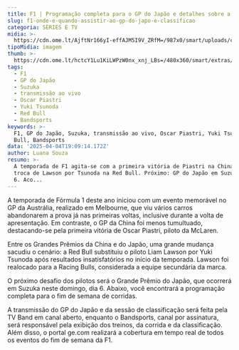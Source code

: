 ```yaml
---
title: F1 | Programação completa para o GP do Japão e detalhes sobre a transmissão
slug: f1-onde-e-quando-assistir-ao-gp-do-japo-e-classificao
categoria: SÉRIES E TV
midia: >-
  https://cdn.ome.lt/AjftNr166yI-effAJM5I9V_ZRfM=/987x0/smart/uploads/conteudo/fotos/f1-japao.png
tipoMidia: imagem
thumb: >-
  https://cdn.ome.lt/hctcY1Lu1KiLWPzW0nx_xnj_LBs=/480x360/smart/extras/conteudos/f1-japao.png
tags:
  - F1
  - GP do Japão
  - Suzuka
  - transmissão ao vivo
  - Oscar Piastri
  - Yuki Tsunoda
  - Red Bull
  - Bandsports
keywords: >-
  F1, GP do Japão, Suzuka, transmissão ao vivo, Oscar Piastri, Yuki Tsunoda, Red
  Bull, Bandsports
data: '2025-04-04T19:09:14.172Z'
author: Luana Souza
resumo: >-
  A temporada de F1 agita-se com a primeira vitória de Piastri na China e a
  troca de Lawson por Tsunoda na Red Bull. Próximo: GP do Japão em Suzuka, dia
  6. Aco...
---
```


A temporada de Fórmula 1 deste ano iniciou com um evento memorável no GP da Austrália, realizado em Melbourne, que viu vários carros abandonarem a prova já nas primeiras voltas, inclusive durante a volta de apresentação. Em contraste, o GP da China foi menos tumultuado, destacando-se pela primeira vitória de Oscar Piastri, piloto da McLaren.

Entre os Grandes Prêmios da China e do Japão, uma grande mudança sacudiu o cenário: a Red Bull substituiu o piloto Liam Lawson por Yuki Tsunoda após resultados insatisfatórios no início da temporada. Lawson foi realocado para a Racing Bulls, considerada a equipe secundária da marca.

O próximo desafio dos pilotos será o Grande Prêmio do Japão, que ocorrerá em Suzuka neste domingo, dia 6. Abaixo, você encontrará a programação completa para o fim de semana de corridas.

A transmissão do GP do Japão e da sessão de classificação será feita pela TV Band em canal aberto, enquanto o Bandsports, canal por assinatura, será responsável pela exibição dos treinos, da corrida e da classificação. Além disso, o portal ge.com realizará a cobertura em tempo real de todos os eventos do fim de semana da F1.
